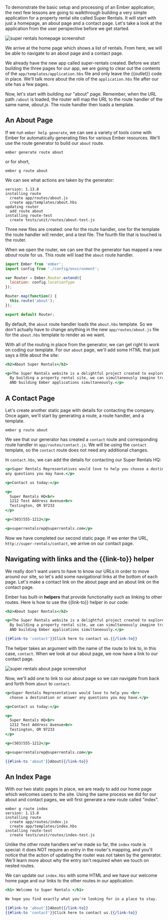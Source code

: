 To demonstrate the basic setup and processing of an Ember application, the next few lessons are going to walkthrough building a very simple application for a property rental site called Super Rentals.  It will start with just a homepage, an about page and a contact page.  Let's take a look at the application from the user perspective before we get started.

![super rentals homepage screenshot](../../images/routes-and-templates/ember-super-rentals-index.png)

We arrive at the home page which shows a list of rentals.  From here, we will be able to navigate to an about page and a contact page.  

We already have the new app called super-rentals created. Before we start building the three pages for our app, we are going to clear out the contents of the `app/templates/application.hbs` file and only leave the {{outlet}} code in place.  We'll talk more about the role of the `application.hbs` file after our site has a few pages.

Now, let's start with building our "about" page. Remember, when the URL path `/about` is loaded, the router will map the URL to the route handler of the same name, _about.js_.  The route handler then loads a template.  

## An About Page

If we run `ember help generate`, we can see a variety of tools come with Ember for automatically generating files for various Ember resources.  We'll use the route generator to build our `about` route.

```shell
ember generate route about
```

or for short,

```shell
ember g route about
```

We can see what actions are taken by the generator:

```shell
version: 1.13.8
installing route
  create app/routes/about.js
  create app/templates/about.hbs
updating router
  add route about
installing route-test
  create tests/unit/routes/about-test.js
```

Three new files are created: one for the route handler, one for the template the route handler will render, and a test file.  The fourth file that is touched is the router.  

When we open the router, we can see that the generator has mapped a new _about_ route for us. This route will load the `about` route handler.

```app/router.js
import Ember from 'ember';
import config from './config/environment';

var Router = Ember.Router.extend({
  location: config.locationType
});

Router.map(function() {
  this.route('about');
});

export default Router;
```

By default, the `about` route handler loads the `about.hbs` template. So we don't actually have to change anything in the new `app/routes/about.js` file for the `about.hbs` template to render as we want.

With all of the routing in place from the generator, we can get right to work on coding our template.  For our `about` page, we'll add some HTML that just says a little about the site:

```app/templates/about.hbs
<h2>About Super Rentals</h2>

<p>The Super Rentals website is a delightful project created to explore Ember.<br>
  By building a property rental site, we can simultaneously imagine traveling<br>
  AND building Ember applications simultaneously.</p>
```

## A Contact Page

Let's create another static page with details for contacting the company.  Once again, we'll start by generating a route, a route handler, and a template.

```shell
ember g route about
```

We see that our generator has created a `contact` route and corresponding route handler in `app/routes/contact.js`.  We will be using the `contact` template, so the `contact` route does not need any additional changes.

In `contact.hbs`, we can add the details for contacting our Super Rentals HQ:

```app/templates/contact.hbs
<p>Super Rentals Representatives would love to help you choose a destination or answer
any questions you may have.</p>

<p>Contact us today:</p>

<p>
  Super Rentals HQ<br>
  1212 Test Address Avenue<br>
  Testington, OR 97233
</p>

<p>(503)555-1212</p>

<p>superrentalsrep@superrentals.com</p>
```

Now we have completed our second static page.  If we enter the URL,  `http://super-rentals/contact`, we arrive on our contact page.

## Navigating with links and the {{link-to}} helper

We really don't want users to have to know our URLs in order to move around our site, so let's add some navigational links at the bottom of each page.  Let's make a contact link on the about page and an about link on the contact page.

Ember has built-in **helpers** that provide functionality such as linking to other routes.  Here is how to use the {{link-to}} helper in our code:

```app/templates/about.hbs
<h2>About Super Rentals</h2>

<p>The Super Rentals website is a delightful project created to explore Ember.<br>
  By building a property rental site, we can simultaneously imagine traveling<br>
  AND building Ember applications simultaneously.</p>

{{#link-to 'contact'}}Click here to contact us.{{/link-to}}
```

The helper takes an argument with the name of the route to link to, in this case, `contact`.  When we look at our about page, we now have a link to our contact page.

![super rentals about page screenshot](../../images/routes-and-templates/ember-super-rentals-about.png)

Now, we'll add one to link to our about page so we can navigate from back and forth from `about` to `contact`.

```app/templates/contact.hbs
<p>Super Rentals Representatives would love to help you <br>
  choose a destination or answer any questions you may have.</p>

<p>Contact us today:</p>

<p>
  Super Rentals HQ<br>
  1212 Test Address Avenue<br>
  Testington, OR 97233
</p>

<p>(503)555-1212</p>

<p>superrentalsrep@superrentals.com</p>

{{#link-to 'about'}}About{{/link-to}}
```

## An Index Page

With our two static pages in place, we are ready to add our home page which welcomes users to the site.  Using the same process we did for our about and contact pages, we will first generate a new route called "index".

```shell
ember g route index
version: 1.13.8
installing route
  create app/routes/index.js
  create app/templates/index.hbs
installing route-test
  create tests/unit/routes/index-test.js
```

Unlike the other route handlers we've made so far, the `index` route is special: it does NOT require an entry in the router's mapping, and you'll notice that the action of updating the router was not taken by the generator. We'll learn more about why the entry isn't required when we touch on nested routes.

We can update our `index.hbs` with some HTML and we have our welcome home page and our links to the other routes in our application:

```hbs
<h1> Welcome to Super Rentals </h1>

We hope you find exactly what you're looking for in a place to stay.

{{#link-to 'about'}}About{{/link-to}}
{{#link-to 'contact'}}Click here to contact us.{{/link-to}}
```
